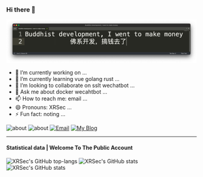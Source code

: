 ### Hi there 👋

![2022-07-06 23.52.23](2022-07-06%2023.52.23.png)

- 🔭 I’m currently working on ...
- 🌱 I’m currently learning vue golang rust ...
- 👯 I’m looking to collaborate on sslt wechatbot ...
- 💬 Ask me about docker wecahtbot ...
- 📫 How to reach me: email ...
- 😄 Pronouns: XRSec ...
- ⚡ Fun fact: noting ...

![about](https://img.shields.io/badge/Ran-Xing-da282a)      ![about](https://img.shields.io/badge/低调求发展-潜心习安全-da282a)        [![Email](https://img.shields.io/badge/Email-troy@zygd.site-da282a)](mailto:troy@zygd.site)        [![My Blog](https://img.shields.io/badge/Blog-blog.zygd.site-da282a)](https://blog.zygd.site)

---

#### Statistical data   |   Welcome To The Public Account

![XRSec's GitHub top-langs](https://github-readme-stats.vercel.app/api/top-langs/?username=Ran-Xing&layout=compact)
![XRSec's GitHub stats](https://github-readme-stats.vercel.app/api?username=Ran-Xing&show_icons=true&theme=cobalt)
![XRSec's GitHub stats](https://activity-graph.herokuapp.com/graph?username=RAN-XING&theme=react-dark)
